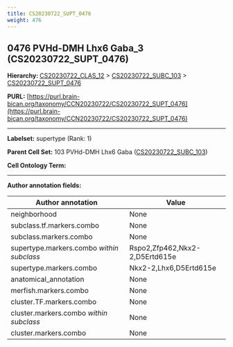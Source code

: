 ```yaml
---
title: CS20230722_SUPT_0476
weight: 476
---
```

## 0476 PVHd-DMH Lhx6 Gaba_3 (CS20230722_SUPT_0476)
<b>Hierarchy: </b>
[CS20230722_CLAS_12](../CS20230722_CLAS_12) >
[CS20230722_SUBC_103](../CS20230722_SUBC_103) >
[CS20230722_SUPT_0476](../CS20230722_SUPT_0476)

**PURL:** [https://purl.brain-bican.org/taxonomy/CCN20230722/CS20230722_SUPT_0476](https://purl.brain-bican.org/taxonomy/CCN20230722/CS20230722_SUPT_0476)

---


**Labelset:** supertype (Rank: 1)

**Parent Cell Set:** 103 PVHd-DMH Lhx6 Gaba ([CS20230722_SUBC_103](../CS20230722_SUBC_103))



**Cell Ontology Term:** 

[MARKER GENES.]: #


---

[TRANSFERRED ANNOTATIONS.]: #


[AUTHOR ANNOTATION FIELDS.]: #


**Author annotation fields:**

| Author annotation | Value |
|-------------------|-------|
|neighborhood|None|
|subclass.tf.markers.combo|None|
|subclass.markers.combo|None|
|supertype.markers.combo _within subclass_|Rspo2,Zfp462,Nkx2-2,D5Ertd615e|
|supertype.markers.combo|Nkx2-2,Lhx6,D5Ertd615e|
|anatomical_annotation|None|
|merfish.markers.combo|None|
|cluster.TF.markers.combo|None|
|cluster.markers.combo _within subclass_|None|
|cluster.markers.combo|None|
